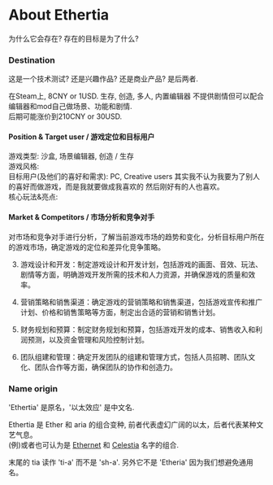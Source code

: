 
# About Ethertia

为什么它会存在? 存在的目标是为了什么? 



### Destination

这是一个技术测试? 还是兴趣作品? 还是商业产品? 是后两者.

在Steam上, 8CNY or 1USD. 生存, 创造, 多人, 内置编辑器 不提供剧情但可以配合编辑器和mod自己做场景、功能和剧情.  
后期可能涨价到210CNY or 30USD.

#### Position & Target user / 游戏定位和目标用户
游戏类型: 沙盒, 场景编辑器, 创造 / 生存  
游戏风格:   
目标用户(及他们的喜好和需求): PC, Creative users  其实我不认为我要为了别人的喜好而做游戏，而是我就要做成我喜欢的 然后刚好有的人也喜欢。   
核心玩法&亮点: 

#### Market & Competitors / 市场分析和竞争对手
对市场和竞争对手进行分析，了解当前游戏市场的趋势和变化，分析目标用户所在的游戏市场，确定游戏的定位和差异化竞争策略。

3. 游戏设计和开发：制定游戏设计和开发计划，包括游戏的画面、音效、玩法、剧情等方面，明确游戏开发所需的技术和人力资源，并确保游戏的质量和效率。

4. 营销策略和销售渠道：确定游戏的营销策略和销售渠道，包括游戏宣传和推广计划、价格和销售策略等方面，制定出合适的营销和销售计划。

5. 财务规划和预算：制定财务规划和预算，包括游戏开发的成本、销售收入和利润预测，以及资金管理和风险控制计划。

6. 团队组建和管理：确定开发团队的组建和管理方式，包括人员招聘、团队文化、团队合作等方面，确保团队的协作和创造力。


### Name origin

'Ethertia' 是原名，'以太效应' 是中文名.

Ethertia 是 Ether 和 aria 的组合变种, 前者代表虚幻广阔的以太，后者代表某种文艺气息。  
(例)或者也可认为是 [Ethernet](https://en.wikipedia.org/wiki/Ethernet) 和 [Celestia](https://zh.wikipedia.org/wiki/Celestia) 名字的组合.

末尾的 tia 读作 'ti-a' 而不是 'sh-a'. 另外它不是 'Etheria' 因为我们想避免通用名。
